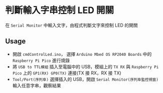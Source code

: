 # 判斷輸入字串控制 LED 開關

在 `Serial Monitor` 中輸入文字，由程式判斷文字來控制 LED 的開關

## Usage

- 開啟 `cmdControlLed.ino`， 選擇 `Arduino Mbed OS RP2040 Boards` 中的 `Raspberry Pi Pico` 進行燒錄
- 將 `USB to TTL模組` 插入至電腦中的 USB，模組上的 `TX RX` 與 `Raspberry Pi Pico` 上的 `GP1(RX) GP0(TX)` 連接(TX 接 RX，RX 接 TX)
- `Tool/Port(序列阜)` 選擇插入的 USB，開啟 `Serial Monitor(序列阜監控視窗)` 輸入任意字串，觀察結果
